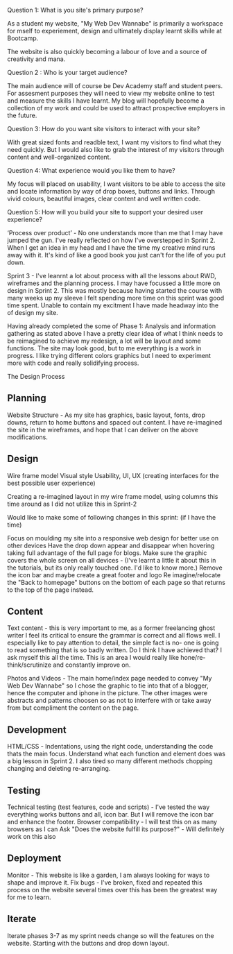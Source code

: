 Question 1: What is you site's primary purpose?

As a student my website, "My Web Dev Wannabe" is primarily a workspace for mself to experiement, design and ultimately display learnt skills while at Bootcamp.

The website is also quickly becoming a labour of love and a source of creativity and mana. 

Question 2 : Who is your target audience?

The main audience will of course be Dev Academy staff and student peers. For assesment purposes they will need to view my website online to test and measure the skills I have learnt. My blog will hopefully become a
collection of my work and could be used to attract prospective employers in the future.


Question 3: How do you want site visitors to interact with your site? 

With great sized fonts and readble text, I want my visitors to find what they need quickly. But I would also like to grab the interest of my visitors through content and well-organized content.


Question 4: What experience would you like them to have?

My focus will placed on usability, I want visitors to be able to access the site and locate information
by way of drop boxes, buttons and links. Through vivid colours, beautiful images, clear content and well written code. 



Question 5: How will you build your site to support your desired user experience?

‘Process over product’ - No one understands more than me that I may have jumped the gun. I've really reflected on how I've overstepped in Sprint 2. When I get an idea in my head and I have the time my creative mind runs away with it. It's kind of like a good book you just can't for the life of you put down.

Sprint 3 - I've leanrnt a lot about process with all the lessons about RWD, wireframes and the planning process. I may have focussed a little more on design in Sprint 2. This was mostly because having started the course with many weeks up my sleeve I felt spending more time on this sprint was good time spent. Unable to contain my excitment I have made headway into the of design my site.

Having already completed the some of Phase 1: Analysis and information gathering as stated above I have a pretty clear idea of what I think needs to be reimagined to achieve my redesign, a lot will be layout and some functions.  The site may look good, but to me everything is a work in progress. I like trying different colors graphics but I need to experiment more with code and really solidifying process.


The Design Process

Planning
-----------------
Website Structure - As my site has graphics, basic layout, fonts, drop downs, return to home buttons and spaced out content. I have re-imagined the site in the wireframes, and hope that I can deliver on the above modifications.

Design
------

Wire frame model
Visual style
Usability, UI, UX (creating interfaces for the best possible user experience)

Creating a re-imagined layout in my wire frame model, using columns this time around as I did not utilize this in Sprint-2

Would like to make some of following changes in this sprint: (if I have the time)

Focus on moulding my site into a responsive web design for better use on other devices
Have the drop down appear and disappear when hovering taking full advantage of the full page for blogs. 
Make sure the graphic covers the whole screen on all devices - (I've learnt a little it about this in the tutorials, but its only really touched one. I'd like to know more.)
Remove the icon bar and maybe create a great footer and logo
Re imagine/relocate the "Back to homepage" buttons on the bottom of each page so that returns to the top of the page instead.

Content
--------
Text content - this is very important to me, as a former freelancing ghost writer I
feel its critical to ensure the grammar is correct and all flows well. I especially like to pay attention to detail, the simple fact is no- one is going to read something that is so badly written. Do I think I have achieved that? I ask myself this all the time. This is an area I would really like hone/re-think/scrutinize and constantly improve on.

Photos and Videos - The main home/index page needed to convey "My Web Dev Wannabe" so I chose the graphic to tie into that of a blogger, hence the computer and iphone in the picture. The other images were abstracts and patterns choosen so as not to interfere with or take away from but compliment the content on the page.

Development
-----------
HTML/CSS - Indentations, using the right code, understanding the code thats the main focus. Understand what each function and element does was a big lesson in Sprint 2. I also tired so many different methods chopping changing and deleting re-arranging. 

Testing
-------

Technical testing (test features, code and scripts) - I've tested the way everything works buttons and all, icon bar. But I will remove the icon bar and enhance the footer.
Browser compatibility - I will test this on as many browsers as I can
Ask "Does the website fulfill its purpose?" - Will definitely work on this also


Deployment
---------

Monitor - This website is like a garden, I am always looking for ways to shape and improve it.
Fix bugs - I've broken, fixed and repeated this process on the website several times over this has been the
greatest way for me to learn.


Iterate
-------

Iterate phases 3-7 as my sprint needs change so will the features on the website. Starting with the buttons and drop down layout.




